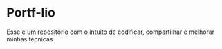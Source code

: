 # Portf-lio
Esse é um repositório com o intuito de codificar, compartilhar e melhorar minhas técnicas
